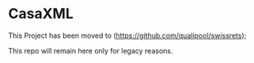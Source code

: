 CasaXML
========

This Project has been moved to (https://github.com/qualipool/swissrets);

This repo will remain here only for legacy reasons.
